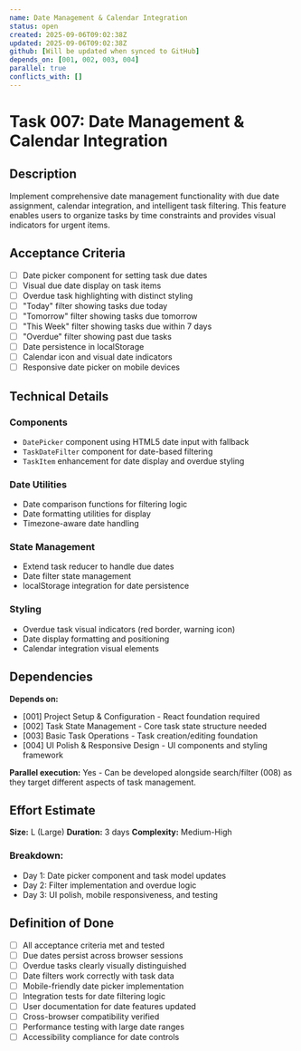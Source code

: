 ```yaml
---
name: Date Management & Calendar Integration
status: open
created: 2025-09-06T09:02:38Z
updated: 2025-09-06T09:02:38Z
github: [Will be updated when synced to GitHub]
depends_on: [001, 002, 003, 004]
parallel: true
conflicts_with: []
---
```


# Task 007: Date Management & Calendar Integration

## Description

Implement comprehensive date management functionality with due date assignment, calendar integration, and intelligent task filtering. This feature enables users to organize tasks by time constraints and provides visual indicators for urgent items.

## Acceptance Criteria

- [ ] Date picker component for setting task due dates
- [ ] Visual due date display on task items
- [ ] Overdue task highlighting with distinct styling
- [ ] "Today" filter showing tasks due today
- [ ] "Tomorrow" filter showing tasks due tomorrow
- [ ] "This Week" filter showing tasks due within 7 days
- [ ] "Overdue" filter showing past due tasks
- [ ] Date persistence in localStorage
- [ ] Calendar icon and visual date indicators
- [ ] Responsive date picker on mobile devices

## Technical Details

### Components
- `DatePicker` component using HTML5 date input with fallback
- `TaskDateFilter` component for date-based filtering
- `TaskItem` enhancement for date display and overdue styling

### Date Utilities
- Date comparison functions for filtering logic
- Date formatting utilities for display
- Timezone-aware date handling

### State Management
- Extend task reducer to handle due dates
- Date filter state management
- localStorage integration for date persistence

### Styling
- Overdue task visual indicators (red border, warning icon)
- Date display formatting and positioning
- Calendar integration visual elements

## Dependencies

**Depends on:**
- [001] Project Setup & Configuration - React foundation required
- [002] Task State Management - Core task state structure needed
- [003] Basic Task Operations - Task creation/editing foundation
- [004] UI Polish & Responsive Design - UI components and styling framework

**Parallel execution:** Yes - Can be developed alongside search/filter (008) as they target different aspects of task management.

## Effort Estimate

**Size:** L (Large)
**Duration:** 3 days
**Complexity:** Medium-High

### Breakdown:
- Day 1: Date picker component and task model updates
- Day 2: Filter implementation and overdue logic
- Day 3: UI polish, mobile responsiveness, and testing

## Definition of Done

- [ ] All acceptance criteria met and tested
- [ ] Due dates persist across browser sessions
- [ ] Overdue tasks clearly visually distinguished
- [ ] Date filters work correctly with task data
- [ ] Mobile-friendly date picker implementation
- [ ] Integration tests for date filtering logic
- [ ] User documentation for date features updated
- [ ] Cross-browser compatibility verified
- [ ] Performance testing with large date ranges
- [ ] Accessibility compliance for date controls
